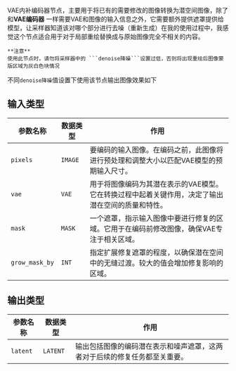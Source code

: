 
VAE内补编码器节点，主要用于将已有的需要修改的图像转换为潜空间图像，除了和**VAE编码器** 一样需要VAE和图像的输入信息之外，它需要额外提供遮罩提供给模型，让采样器知道该对哪个部分进行去噪（重新生成）在我的使用过程中，我感觉这个节点适合用于对于局部重绘替换成与原始图像完全不相关的内容。
> 
    **注意**
    使用此节点时，请勿将采样器中的 ```denoise降噪```设置过低，否则将出现重绘后图像蒙版区域为灰白色块情况
不同```denoise降噪```值设置下使用该节点输出图像效果如下
## 输入类型

| 参数名称       | 数据类型 | 作用                                                         |
|----------------|----------|--------------------------------------------------------------|
| `pixels`       | `IMAGE`  | 要编码的输入图像。在编码之前，此图像将进行预处理和调整大小以匹配VAE模型的预期输入尺寸。 |
| `vae`          | `VAE`    | 用于将图像编码为其潜在表示的VAE模型。它在转换过程中起着关键作用，决定了输出潜在空间的质量和特性。 |
| `mask`         | `MASK`   | 一个遮罩，指示输入图像中要进行修复的区域。它用于在编码前修改图像，确保VAE专注于相关区域。       |
| `grow_mask_by` | `INT`    | 指定扩展修复遮罩的程度，以确保潜在空间中的无缝过渡。较大的值会增加修复影响的区域。       |

## 输出类型

| 参数名称 | 数据类型 | 作用                                       |
|----------|----------|--------------------------------------------|
| `latent` | `LATENT` | 输出包括图像的编码潜在表示和噪声遮罩，这两者对于后续的修复任务都至关重要。 |

